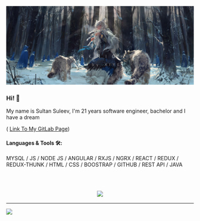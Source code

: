 <img src="https://github.com/sultansuleev/sultansuleev/blob/main/assets/AVhFDfZzHEQ.jpg" alt="Just Banner">

### Hi! 👋

My name is Sultan Suleev, I'm 21 years  software engineer, bachelor and I have a dream

( <a href="https://gitlab.com/sultansuleev"> Link To My GitLab Page</a>)

#### Languages & Tools 🛠:

MYSQL / JS / NODE JS / ANGULAR / RXJS / NGRX / REACT / REDUX / REDUX-THUNK / HTML / CSS / BOOSTRAP / GITHUB / REST API / JAVA


</br>
</br>



<p align="center" >  
  <a href="https://github.com/anuraghazra/github-readme-stats"> 
<img  src="https://github-readme-stats.vercel.app/api?username=sultansuleev&&show_icons=true&theme=dracula"/>
  </a>
  </p>

*************

![](https://komarev.com/ghpvc/?username=sultansuleev&style=flat-square)


